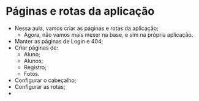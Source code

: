 # Páginas e rotas da aplicação

- Nessa aula, vamos criar as páginas e rotas da aplicação;
    - Agora, não vamos mais mexer na base, e sim na própria aplicação.
- Manter as páginas de Login e 404;
- Criar páginas de:
  - Aluno;
  - Alunos;
  - Registro;
  - Fotos.
- Configurar o cabeçalho;
- Configurar as rotas;
-
